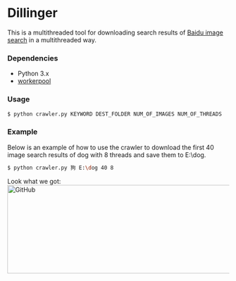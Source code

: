 # Dillinger

This is a multithreaded tool for downloading search results of [Baidu image search](http://http://images.baidu.com/) in a multithreaded way.

### Dependencies
  - Python 3.x
  - [workerpool](https://github.com/shazow/workerpool)

### Usage
```sh
$ python crawler.py KEYWORD DEST_FOLDER NUM_OF_IMAGES NUM_OF_THREADS
```

### Example
Below is an example of how to use the crawler to download the first 40 image search results of dog with 8 threads and save them to E:\dog.
```sh
$ python crawler.py 狗 E:\dog 40 8
```
Look what we got:
 <img src="https://github.com/flexwang/BaiduImageCrawler/raw/master/result.jpg" alt="GitHub" title="snapshot" width="700" height="201" />  
